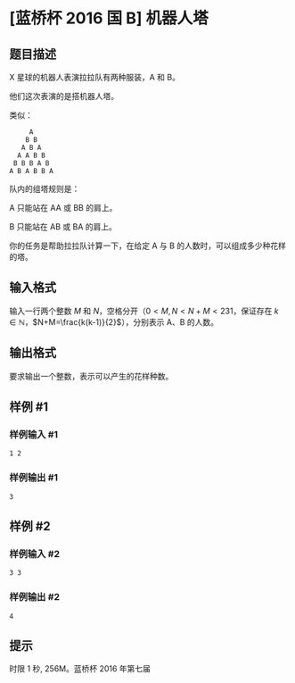 # [蓝桥杯 2016 国 B] 机器人塔

## 题目描述

X 星球的机器人表演拉拉队有两种服装，A 和 B。

他们这次表演的是搭机器人塔。

类似：

```
     A
    B B
   A B A
  A A B B
 B B B A B
A B A B B A
```

队内的组塔规则是：

A 只能站在 AA 或 BB 的肩上。

B 只能站在 AB 或 BA 的肩上。

你的任务是帮助拉拉队计算一下，在给定 A 与 B 的人数时，可以组成多少种花样的塔。

## 输入格式

输入一行两个整数 $M$ 和 $N$，空格分开（$0<M,N<N+M<231$，保证存在 $k\in \mathbb{N}$，$N+M=\frac{k(k-1)}{2}$），分别表示 A、B 的人数。

## 输出格式

要求输出一个整数，表示可以产生的花样种数。

## 样例 #1

### 样例输入 #1
```
1 2
```

### 样例输出 #1

```
3
```

## 样例 #2

### 样例输入 #2
```
3 3
```

### 样例输出 #2

```
4
```

## 提示

时限 1 秒, 256M。蓝桥杯 2016 年第七届

